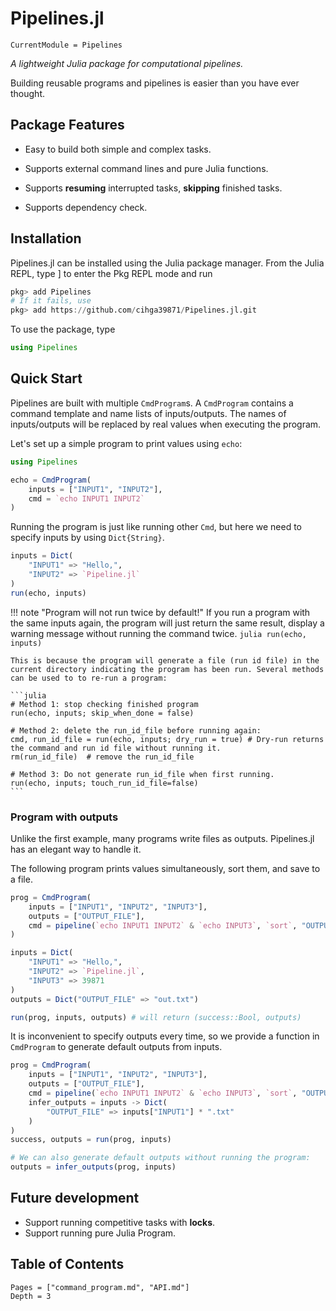 # Pipelines.jl

```@meta
CurrentModule = Pipelines
```

*A lightweight Julia package for computational pipelines.*

Building reusable programs and pipelines is easier than you have ever thought.

## Package Features

- Easy to build both simple and complex tasks.

- Supports external command lines and pure Julia functions.

- Supports **resuming** interrupted tasks, **skipping** finished tasks.

- Supports dependency check.

## Installation

Pipelines.jl can be installed using the Julia package manager. From the Julia REPL, type ] to enter the Pkg REPL mode and run

```julia
pkg> add Pipelines
# If it fails, use
pkg> add https://github.com/cihga39871/Pipelines.jl.git
```

To use the package, type

```julia
using Pipelines
```

## Quick Start

Pipelines are built with multiple `CmdProgram`s. A `CmdProgram` contains a command template and name lists of inputs/outputs. The names of inputs/outputs will be replaced by real values when executing the program.

Let's set up a simple program to print values using `echo`:

```julia
using Pipelines

echo = CmdProgram(
    inputs = ["INPUT1", "INPUT2"],
    cmd = `echo INPUT1 INPUT2`   
)
```

Running the program is just like running other `Cmd`,  but here we need to specify inputs by using `Dict{String}`.

```julia
inputs = Dict(
    "INPUT1" => "Hello,",
    "INPUT2" => `Pipeline.jl`
)
run(echo, inputs)
```

!!! note "Program will not run twice by default!"
    If you run a program with the same inputs again, the program will just return the same result, display a warning message without running the command twice.
    ```julia
    run(echo, inputs)
    ```

    This is because the program will generate a file (run id file) in the current directory indicating the program has been run. Several methods can be used to to re-run a program:
    
    ```julia
    # Method 1: stop checking finished program
    run(echo, inputs; skip_when_done = false)
    
    # Method 2: delete the run_id_file before running again:
    cmd, run_id_file = run(echo, inputs; dry_run = true) # Dry-run returns the command and run id file without running it.
    rm(run_id_file)  # remove the run_id_file
    
    # Method 3: Do not generate run_id_file when first running.
    run(echo, inputs; touch_run_id_file=false)
    ```

### Program with outputs

Unlike the first example, many programs write files as outputs. Pipelines.jl has an elegant way to handle it.

The following program prints values simultaneously, sort them, and save to a file.

```julia
prog = CmdProgram(
    inputs = ["INPUT1", "INPUT2", "INPUT3"],
    outputs = ["OUTPUT_FILE"],
    cmd = pipeline(`echo INPUT1 INPUT2` & `echo INPUT3`, `sort`, "OUTPUT_FILE")
)

inputs = Dict(
    "INPUT1" => "Hello,",
    "INPUT2" => `Pipeline.jl`,
    "INPUT3" => 39871
)
outputs = Dict("OUTPUT_FILE" => "out.txt")

run(prog, inputs, outputs) # will return (success::Bool, outputs)
```

It is inconvenient to specify outputs every time, so we provide a function in `CmdProgram` to generate default outputs from inputs.

```julia
prog = CmdProgram(
    inputs = ["INPUT1", "INPUT2", "INPUT3"],
    outputs = ["OUTPUT_FILE"],
    cmd = pipeline(`echo INPUT1 INPUT2` & `echo INPUT3`, `sort`, "OUTPUT_FILE"),
    infer_outputs = inputs -> Dict(
    	"OUTPUT_FILE" => inputs["INPUT1"] * ".txt"
    )
)
success, outputs = run(prog, inputs)

# We can also generate default outputs without running the program:
outputs = infer_outputs(prog, inputs)
```



## Future development

- Support running competitive tasks with **locks**.
- Support running pure Julia Program.


## Table of Contents

```@contents
Pages = ["command_program.md", "API.md"]
Depth = 3
```